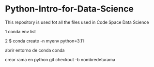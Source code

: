 # Python-Intro-for-Data-Science
This repository is used fot all the files used in Code Space Data Science


1 conda env list

2 $ conda create -n myenv python=3.11 

abrir entorno de conda conda   

crear rama en python git checkout -b nombredeturama

